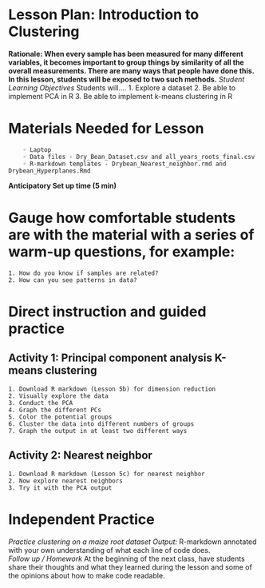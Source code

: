 # Lesson Plan: Introduction to Clustering
**Rationale: When every sample has been measured for many different variables, it becomes important to group things by similarity of all the overall measurements. 
There are many ways that people have done this. In this lesson, students will be exposed to two such methods.** 
*Student Learning Objectives* 
Students will…. 
    1. Explore a dataset
    2. Be able to implement PCA in R
    3. Be able to implement k-means clustering in R
# Materials Needed for Lesson
        ◦ Laptop
        ◦ Data files - Dry_Bean_Dataset.csv and all_years_roots_final.csv
        ◦ R-markdown templates - Drybean_Nearest_neighbor.rmd and Drybean_Hyperplanes.Rmd
**Anticipatory Set up time (5 min)**
# Gauge how comfortable students are with the material with a series of warm-up questions, for example:
    1. How do you know if samples are related?
    2. How can you see patterns in data?
# Direct instruction and guided practice
## Activity 1: Principal component analysis K-means clustering
    1. Download R markdown (Lesson 5b) for dimension reduction
    2. Visually explore the data
    3. Conduct the PCA
    4. Graph the different PCs
    5. Color the potential groups 
    6. Cluster the data into different numbers of groups
    7. Graph the output in at least two different ways

## Activity 2: Nearest neighbor
    1. Download R markdown (Lesson 5c) for nearest neighbor
    2. Now explore nearest neighbors
    3. Try it with the PCA output

# Independent Practice 
*Practice clustering on a maize root dataset* 
*Output:*  R-markdown annotated with your own understanding of what each line of code does.  
*Follow up / Homework*
At the beginning of the next class, have students share their thoughts and what they learned during the lesson and some of the opinions about how to make code readable.  
